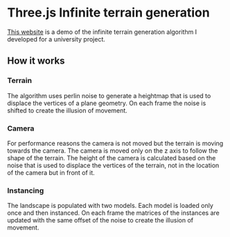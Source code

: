 # Three.js Infinite terrain generation

[This website](https://infinite-landscape.vercel.app/) is a demo of the infinite terrain generation algorithm I developed for a university project. 

## How it works
### Terrain
The algorithm uses perlin noise to generate a heightmap that is used to displace the vertices of a plane geometry. On each frame the noise is shifted to create the illusion of movement.

### Camera
For performance reasons the camera is not moved but the terrain is moving towards the camera. The camera is moved only on the z axis to follow the shape of the terrain. The height of the camera is calculated based on the noise that is used to displace the vertices of the terrain, not in the location of the camera but in front of it. 

### Instancing
The landscape is populated with two models. Each model is loaded only once and then instanced. On each frame the matrices of the instances are updated with the same offset of the noise to create the illusion of movement.
